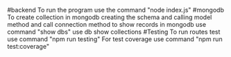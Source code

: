 #backend
To run the program use the command "node index.js"
#mongodb
To create collection in mongodb
creating the schema and calling model method and call connection method
to show records in mongodb
use command "show dbs"
use db
show collections
#Testing
To run routes test
use command "npm run testing"
For test coverage
use command "npm run test:coverage"
